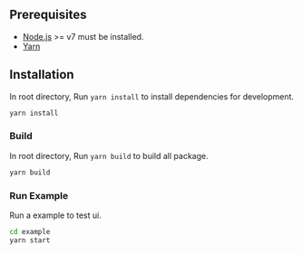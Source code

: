 ## Prerequisites

- [Node.js](http://nodejs.org/) >= v7 must be installed.
- [Yarn](https://yarnpkg.com/en/docs/install)

## Installation

In root directory, Run `yarn install` to install dependencies for development.

```bash
yarn install
```

### Build

In root directory, Run `yarn build` to build all package.

```bash
yarn build
```

### Run Example

Run a example to test ui.

```bash
cd example
yarn start
```
